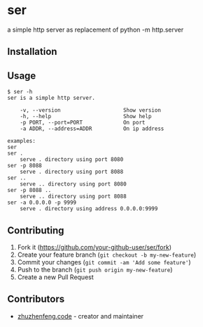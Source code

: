 # ser

a simple http server as replacement of python -m http.server

## Installation

## Usage

```
$ ser -h
ser is a simple http server.

    -v, --version                    Show version
    -h, --help                       Show help
    -p PORT, --port=PORT             On port
    -a ADDR, --address=ADDR          On ip address

examples:
ser
ser .
    serve . directory using port 8080
ser -p 8088
    serve . directory using port 8088
ser ..
    serve .. directory using port 8080
ser -p 8088 ..
    serve .. directory using port 8088
ser -a 0.0.0.0 -p 9999
    serve . directory using address 0.0.0.0:9999
```

## Contributing

1. Fork it (<https://github.com/your-github-user/ser/fork>)
2. Create your feature branch (`git checkout -b my-new-feature`)
3. Commit your changes (`git commit -am 'Add some feature'`)
4. Push to the branch (`git push origin my-new-feature`)
5. Create a new Pull Request

## Contributors

- [zhuzhenfeng.code](https://github.com/your-github-user) - creator and maintainer
